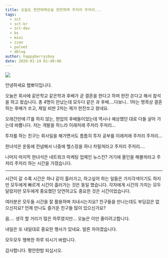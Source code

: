 ```yaml
---
title: 오늘도 한잔하며오늘 한잔하며 주저리 주저리...
tags:
  - sct
  - sct-kr
  - sct-dev
  - bs
  - mini
  - zzan
  - palnet
  - dblog
author: happyberrysboy
date: 2020-01-14 01:49:48
---
```


![](https://steemitimages.com/0x0/https://cdn.steemitimages.com/DQmeVyCnkva2SjkjT5mk9XPo2BJzbK7szFE1pDqqAHrSBsC/WHALE_TITLE_COLORED_LOW.jpg)

안녕하세요 햅뽀이입니다.

오늘은 회사에 같은학교 같은학과 후배가 곧 결혼을 한다고 하며 한잔 쏜다고 해서 참석을 하고 왔습니다. 총 4명이 만났는데 모두다 같은 과 후배....다보니.. 1차는 명목상 결혼하는 후배가 쏘고, 제일 비싼 2차는 제가 한잔쏘고 왔네요.

오래간만에 IT를 하지 않는, 현업의 후배들이었는데 역시나 예상했던 대로 다들 살아 가는데 바쁩니다. 저는 개발을 하느라 이래저래 주저리 주저리...

투자를 하는 친구는 회사일을 해가면서도 틈틈히 투자 공부를 이래저래 주저리 주저리...

한녀석은 운동에 전념해서 나중에 헬스장을 하나 차릴꺼라고 주저리 주저리....

나머지 마지막 한녀석은 네트워크 마케팅 업체인 뉴스킨? 거기에 올인을 해볼꺼라고 주저리 주저리 하는 시간을 가졌습니다.

___

시간이 갈 수록 시간은 하나 같이 흘러가고, 하고싶어 하는 일들은 가지각색이기도 하지만 모두에게 빠르게 시간이 흘러가는 것은 동일 했습니다. 각자에게 시간의 가치는 모두 달랐지만 모두에게 중요했던 당연하고도 중요한 것은 시간이었습니다.

여러분은 모두들 시간을 잘 활용하며 지내시는지요? 친구들을 만나는데도 부담감은 없으신지요? 언제 만나도 즐거운 친구들 많이 있으신가요?

음.... 생각 할 거리가 많은 하루였지만... 오늘은 이만 줄이려고합니다.

내일은 또 내일대로 중요한 행사가 있네요. 얼른 자야겠습니다.

모두모두 행복한 하루 되시기 바랍니다.

감사합니다. 평안한밤 되십시오.